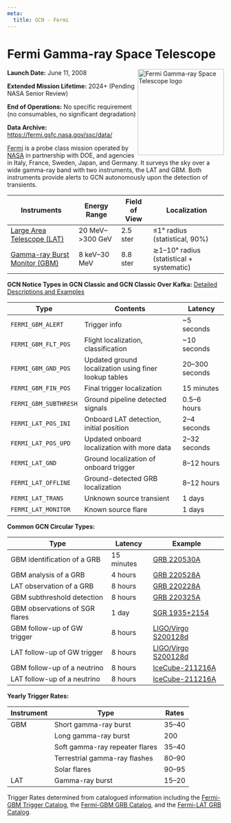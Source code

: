 ```yaml
---
meta:
  title: GCN - Fermi
---
```


# Fermi Gamma-ray Space Telescope

<img 
  src="/_static/img/Fermi_Gamma-ray_Space_Telescope_logo.svg"
  width="200"
  align="right"
  alt="Fermi Gamma-ray Space Telescope logo"
/>

**Launch Date:** June 11, 2008

**Extended Mission Lifetime:** 2024+ (Pending NASA Senior Review)

**End of Operations:** No specific requirement (no consumables, no significant degradation)

**Data Archive:**
https://fermi.gsfc.nasa.gov/ssc/data/

[Fermi](https://fermi.gsfc.nasa.gov) is a probe class mission operated by [NASA](https://www.nasa.gov/fermi/) in partnership with DOE, and agencies in Italy, France, Sweden, Japan, and Germany. It surveys the sky over a wide gamma-ray band with two instruments, the LAT and GBM. Both instruments provide alerts to GCN autonomously upon the detection of transients.

| Instruments                                                          | Energy Range       | Field of View | Localization                             |
| -------------------------------------------------------------------- | ------------------ | ------------- | ---------------------------------------- |
| [Large Area Telescope (LAT)](https://glast.sites.stanford.edu)       | 20 MeV–&gt;300 GeV | 2.5 ster      | &leq;1° radius (statistical, 90%)        |
| [Gamma-ray Burst Monitor (GBM)](https://gammaray.msfc.nasa.gov/gbm/) | 8 keV–30 MeV       | 8.8 ster      | ≳1–10° radius (statistical + systematic) |

**GCN Notice Types in GCN Classic and GCN Classic Over Kafka:**
[Detailed Descriptions and Examples](https://gcn.gsfc.nasa.gov/fermi.html)

| Type                  | Contents                                              | Latency        |
| --------------------- | ----------------------------------------------------- | -------------- |
| `FERMI_GBM_ALERT`     | Trigger info                                          | ~5 seconds     |
| `FERMI_GBM_FLT_POS`   | Flight localization, classification                   | ~10 seconds    |
| `FERMI_GBM_GND_POS`   | Updated ground localization using finer lookup tables | 20–300 seconds |
| `FERMI_GBM_FIN_POS`   | Final trigger localization                            | 15 minutes     |
| `FERMI_GBM_SUBTHRESH` | Ground pipeline detected signals                      | 0.5–6 hours    |
| `FERMI_LAT_POS_INI`   | Onboard LAT detection, initial position               | 2–4 seconds    |
| `FERMI_LAT_POS_UPD`   | Updated onboard localization with more data           | 2–32 seconds   |
| `FERMI_LAT_GND`       | Ground localization of onboard trigger                | 8–12 hours     |
| `FERMI_LAT_OFFLINE`   | Ground-detected GRB localization                      | 8–12 hours     |
| `FERMI_LAT_TRANS`     | Unknown source transient                              | 1 days         |
| `FERMI_LAT_MONITOR`   | Known source flare                                    | 1 days         |

**Common GCN Circular Types:**

| Type                           | Latency    | Example                                                          |
| ------------------------------ | ---------- | ---------------------------------------------------------------- |
| GBM identification of a GRB    | 15 minutes | [GRB 220530A](https://gcn.gsfc.nasa.gov/gcn3/32147.gcn3)         |
| GBM analysis of a GRB          | 4 hours    | [GRB 220528A](https://gcn.gsfc.nasa.gov/gcn3/32155.gcn3)         |
| LAT observation of a GRB       | 8 hours    | [GRB 220228A](https://gcn.gsfc.nasa.gov/gcn3/31659.gcn3)         |
| GBM subthreshold detection     | 8 hours    | [GRB 220325A](https://gcn.gsfc.nasa.gov/gcn3/31791.gcn3)         |
| GBM observations of SGR flares | 1 day      | [SGR 1935+2154](https://gcn.gsfc.nasa.gov/gcn3/31445.gcn3)       |
| GBM follow-up of GW trigger    | 8 hours    | [LIGO/Virgo S200128d](https://gcn.gsfc.nasa.gov/gcn3/26916.gcn3) |
| LAT follow-up of GW trigger    | 8 hours    | [LIGO/Virgo S200128d](https://gcn.gsfc.nasa.gov/gcn3/26925.gcn3) |
| GBM follow-up of a neutrino    | 8 hours    | [IceCube-211216A](https://gcn.gsfc.nasa.gov/gcn3/31255.gcn3)     |
| LAT follow-up of a neutrino    | 8 hours    | [IceCube-211216A](https://gcn.gsfc.nasa.gov/gcn3/31257.gcn3)     |

**Yearly Trigger Rates:**

| Instrument | Type                           | Rates |
| ---------- | ------------------------------ | ----- |
| GBM        | Short gamma-ray burst          | 35–40 |
|            | Long gamma-ray burst           | 200   |
|            | Soft gamma-ray repeater flares | 35–40 |
|            | Terrestrial gamma-ray flashes  | 80–90 |
|            | Solar flares                   | 90–95 |
| LAT        | Gamma-ray burst                | 15–20 |

Trigger Rates determined from catalogued information including the [Fermi-GBM Trigger Catalog](https://heasarc.gsfc.nasa.gov/W3Browse/fermi/fermigtrig.html), the [Fermi-GBM GRB Catalog](https://heasarc.gsfc.nasa.gov/W3Browse/fermi/fermigbrst.html), and the [Fermi-LAT GRB Catalog](https://heasarc.gsfc.nasa.gov/W3Browse/fermi/fermilgrb.html).
